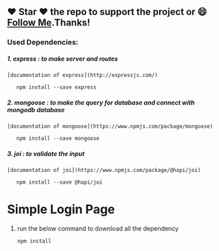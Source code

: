 #####
## :heart: Star :heart: the repo to support the project or :smile:[Follow Me](https://github.com/pedromassango).Thanks!
### Used Dependencies:
##### 1. express : to make server and routes
    
    [documentation of express](http://expressjs.com/)
      
       npm install --save express
       
##### 2. mongoose : to make the query for database and connect with mongodb database
    
    [documentation of mongoose](https://www.npmjs.com/package/mongoose)
      
       npm install --save mongoose
       
##### 3. joi : to validate the input
    
    [documentation of joi](https://www.npmjs.com/package/@hapi/joi)
      
       npm install --save @hapi/joi

      
  
  
# Simple Login Page
1. run the below command to download all the dependency

       npm install

